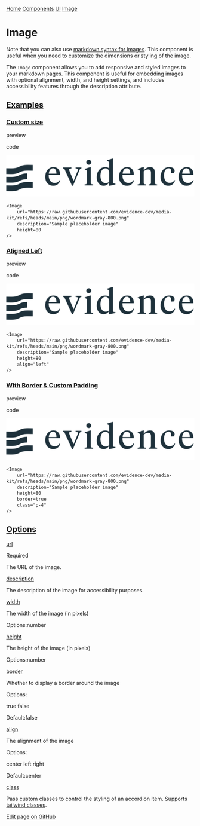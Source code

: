 [Home](https://docs.evidence.dev/) [Components](https://docs.evidence.dev/components) [UI](https://docs.evidence.dev/components/ui) [Image](https://docs.evidence.dev/components/ui/image)

# Image

Note that you can also use [markdown syntax for images](https://docs.evidence.dev/reference/markdown#images). This component is useful when you need to customize the dimensions or styling of the image.

The `Image` component allows you to add responsive and styled images to your markdown pages. This component is useful for embedding images with optional alignment, width, and height settings, and includes accessibility features through the description attribute.

## [Examples](https://docs.evidence.dev/components/ui/image\#examples)

### [Custom size](https://docs.evidence.dev/components/ui/image\#custom-size)

preview

code

![Sample placeholder image](https://raw.githubusercontent.com/evidence-dev/media-kit/refs/heads/main/png/wordmark-gray-800.png)

```text-sm markdown
<Image
    url="https://raw.githubusercontent.com/evidence-dev/media-kit/refs/heads/main/png/wordmark-gray-800.png"
    description="Sample placeholder image"
    height=80
/>
```

### [Aligned Left](https://docs.evidence.dev/components/ui/image\#aligned-left)

preview

code

![Sample placeholder image](https://raw.githubusercontent.com/evidence-dev/media-kit/refs/heads/main/png/wordmark-gray-800.png)

```text-sm markdown
<Image
    url="https://raw.githubusercontent.com/evidence-dev/media-kit/refs/heads/main/png/wordmark-gray-800.png"
    description="Sample placeholder image"
    height=80
    align="left"
/>
```

### [With Border & Custom Padding](https://docs.evidence.dev/components/ui/image\#with-border--custom-padding)

preview

code

![Sample placeholder image](https://raw.githubusercontent.com/evidence-dev/media-kit/refs/heads/main/png/wordmark-gray-800.png)

```text-sm markdown
<Image
    url="https://raw.githubusercontent.com/evidence-dev/media-kit/refs/heads/main/png/wordmark-gray-800.png"
    description="Sample placeholder image"
    height=80
    border=true
    class="p-4"
/>
```

## [Options](https://docs.evidence.dev/components/ui/image\#options)

[url](https://docs.evidence.dev/components/ui/image#props-url)

Required

The URL of the image.

[description](https://docs.evidence.dev/components/ui/image#props-description)

The description of the image for accessibility purposes.

[width](https://docs.evidence.dev/components/ui/image#props-width)

The width of the image (in pixels)

Options:number

[height](https://docs.evidence.dev/components/ui/image#props-height)

The height of the image (in pixels)

Options:number

[border](https://docs.evidence.dev/components/ui/image#props-border)

Whether to display a border around the image

Options:

true false

Default:false

[align](https://docs.evidence.dev/components/ui/image#props-align)

The alignment of the image

Options:

center left right

Default:center

[class](https://docs.evidence.dev/components/ui/image#props-class)

Pass custom classes to control the styling of an accordion item. Supports [tailwind classes](https://tailwindcss.com/).

[Edit page on GitHub](https://github.com/evidence-dev/evidence/edit/next/sites/docs/pages/components/ui/image/index.md)